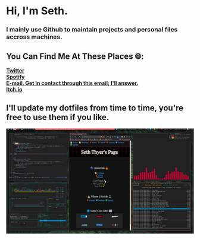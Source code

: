 # Hi, I'm Seth.
<h3> I mainly use Github to maintain projects and personal files accross machines.<h3/>

## You Can Find Me At These Places 🌐:

**<a href="https://twitter.com/Seth06098372" >Twitter<a/>**
<br />
**<a href="https://open.spotify.com/user/qwr2j3sfc6quajm51dtz54sde?si=c91e27cd71b4497a" >Spotify<a/>**
<br />
**<a href="mailto:%20seth@seththyer.com?Subject=Want%27s%20To%20Chat!" >E-mail. Get in contact through this email; I'll answer.<a/>**
<br />
 **<a href="https://seththyer.itch.io/" >Itch.io<a/>**
<br />
 
## I'll update my dotfiles from time to time, you're free to use them if you like.
  
<img src="desktop2.png">
